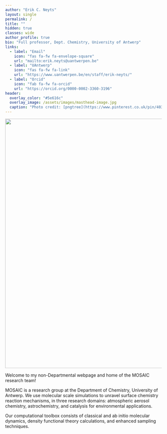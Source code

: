```yaml
---
author: "Erik C. Neyts"
layout: single
permalink: /
title: ""
hidden: true
classes: wide
author_profile: true
bio: "Full professor, Dept. Chemistry, University of Antwerp"
links:
  - label: "Email"
    icon: "fas fa-fw fa-envelope-square"
    url: "mailto:erik.neyts@uantwerpen.be"
  - label: "UAntwerp"
    icon: "fas fa-fw fa-link"
    url: "https://www.uantwerpen.be/en/staff/erik-neyts/"
  - label: "Orcid"
    icon: "fab fa-fw fa-orcid"
    url: "https://orcid.org/0000-0002-3360-3196"
header:
  overlay_color: "#5e616c"
  overlay_image: /assets/images/masthead-image.jpg
  caption: "Photo credit: [pngtree](https://www.pinterest.co.uk/pin/403283341624204549/)"
---
```


<img src="/assets/images/Topics-image.mp4" alt="" class="center" width="800"/>

Welcome to my non-Departmental webpage and home of the MOSAIC research team!

MOSAIC is a research group at the Department of Chemistry, University of Antwerp. We use molecular scale simulations to unravel surface chemistry reaction mechanisms, in three research domains: atmospheric aerosol chemistry, astrochemistry, and catalysis for environmental applications.

Our computational toolbox consists of classical and ab initio molecular dynamics, density functional theory calculations, and enhanced sampling techniques. 

